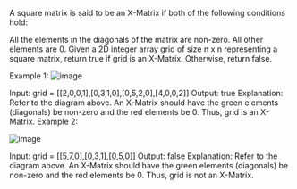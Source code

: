 A square matrix is said to be an X-Matrix if both of the following conditions hold:

All the elements in the diagonals of the matrix are non-zero.
All other elements are 0.
Given a 2D integer array grid of size n x n representing a square matrix, return true if grid is an X-Matrix. Otherwise, return false.

 

Example 1:
![image](https://github.com/Deep-De-coder/DAILY_CP/assets/61946392/cad06eff-bd62-44ca-9874-d87fd34b41e0)


Input: grid = [[2,0,0,1],[0,3,1,0],[0,5,2,0],[4,0,0,2]]
Output: true
Explanation: Refer to the diagram above. 
An X-Matrix should have the green elements (diagonals) be non-zero and the red elements be 0.
Thus, grid is an X-Matrix.
Example 2:

![image](https://github.com/Deep-De-coder/DAILY_CP/assets/61946392/f4fdc553-6465-4ce1-81c8-bb8aeecf4ead)

Input: grid = [[5,7,0],[0,3,1],[0,5,0]]
Output: false
Explanation: Refer to the diagram above.
An X-Matrix should have the green elements (diagonals) be non-zero and the red elements be 0.
Thus, grid is not an X-Matrix.

